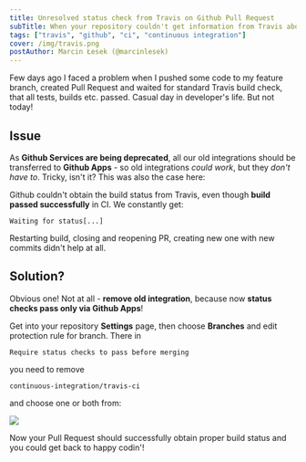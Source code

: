```yaml
---
title: Unresolved status check from Travis on Github Pull Request
subTitle: When your repository couldn't get information from Travis about build status check and you stuck on unresolved PR
tags: ["travis", "github", "ci", "continuous integration"]
cover: /img/travis.png
postAuthor: Marcin Łesek (@marcinlesek)
---
```


Few days ago I faced a problem when I pushed some code to my feature branch, created Pull Request and waited for standard Travis build check, that all tests, builds etc. passed. Casual day in developer's life. But not today!

## Issue

As **Github Services are being deprecated**, all our old integrations should be transferred to **Github Apps** - so old integrations *could work*, but they *don't have to*. Tricky, isn't it? This was also the case here: 

Github couldn't obtain the build status from Travis, even though **build passed successfully** in CI. We constantly get:

```
Waiting for status[...]
```

Restarting build, closing and reopening PR, creating new one with new commits didn't help at all. 

## Solution?

Obvious one! Not at all - **remove old integration**, because now **status checks pass only via Github Apps**!

Get into your repository **Settings** page, then choose **Branches** and edit protection rule for branch. There in 

```
Require status checks to pass before merging
```

you need to remove

```
continuous-integration/travis-ci
```

and choose one or both from:

![](/img/travis-check.png)

Now your Pull Request should successfully obtain proper build status and you could get back to happy codin'!
